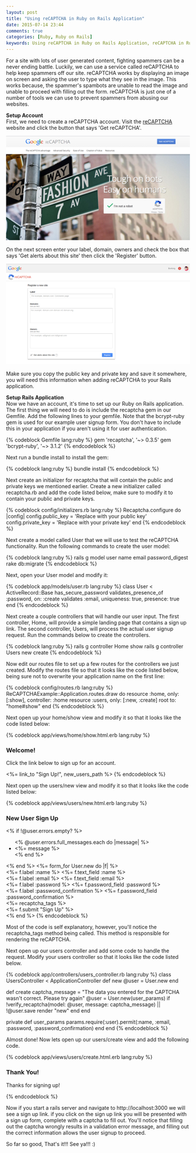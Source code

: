 ```yaml
---
layout: post
title: "Using reCAPTCHA in Ruby on Rails Application"
date: 2015-07-14 23:44
comments: true
categories: [Ruby, Ruby on Rails]
keywords: Using reCAPTCHA in Ruby on Rails Application, reCAPTCHA in Ruby on Rails Application, reCAPTCHA in Rails Application, reCAPTCHA Rails
---
```


<p>
  For a site with lots of user generated content, fighting spammers can be a never ending battle. Luckily, we can use a service called reCAPTCHA to help keep spammers off our site. reCAPTCHA works by displaying an image on screen and asking the user to type what they see in the image. This works because, the spammer's spambots are unable to read the image and unable to proceed with filling out the form. reCAPTCHA is just one of a number of tools we can use to prevent spammers from abusing our websites.
</p>

<p>
  <strong>Setup Account</strong><br/>
  First, we need to create a reCAPTCHA account. Visit the <a href="http://www.google.com/recaptcha/intro/index.html" target="_blank">reCAPTCHA</a> website and click the button that says 'Get reCAPTCHA'.
</p>

<p>
  <img src="/images/reCAPTCHA_1.png" width="600" alt="Using reCAPTCHA in Ruby on Rails Application" />
</p>

<p>
  On the next screen enter your label, domain, owners and check the box that says 'Get alerts about this site' then click the 'Register' button.
</p>

<p>
  <img src="/images/reCAPTCHA_2.png" width="600" alt="Using reCAPTCHA in Ruby on Rails Application" />
</p>

<p>
  Make sure you copy the public key and private key and save it somewhere, you will need this information when adding reCAPTCHA to your Rails application.
</p>

<p>
  <strong>Setup Rails Application</strong><br/>
  Now we have an account, it's time to set up our Ruby on Rails application. The first thing we will need to do is include the recaptcha gem in our Gemfile. Add the following lines to your gemfile. Note that the bcrypt-ruby gem is used for our example user signup form. You don't have to include this in your application if you aren't using it for user authentication.
</p>

{% codeblock Gemfile lang:ruby %}
gem 'recaptcha', '~> 0.3.5'
gem 'bcrypt-ruby', '~> 3.1.2'
{% endcodeblock %}

<p>
  Next run a bundle install to install the gem:
</p>

{% codeblock lang:ruby %}
bundle install
{% endcodeblock %}

<p>
  Next create an initializer for recaptcha that will contain the public and private keys we mentioned earlier. Create a new initializer called recaptcha.rb and add the code listed below, make sure to modify it to contain your public and private keys.
</p>

{% codeblock config/initializers.rb lang:ruby %}
Recaptcha.configure do |config|
  config.public_key  = 'Replace with your public key'
  config.private_key = 'Replace with your private key'
end
{% endcodeblock %}

<p>
  Next create a model called User that we will use to test the reCAPTCHA functionality. Run the following commands to create the user model:
</p>

{% codeblock lang:ruby %}
rails g model user name email password_digest
rake db:migrate
{% endcodeblock %}

<p>
  Next, open your User model and modify it:
</p>

{% codeblock app/models/user.rb lang:ruby %}
class User < ActiveRecord::Base
  has_secure_password
  validates_presence_of :password, on: :create
  validates :email, uniqueness: true, presence: true
end
{% endcodeblock %}

<p>
  Next create a couple controllers that will handle our user input. The first controller, Home, will provide a simple landing page that contains a sign up link. The second controller, Users, will process the actual user signup request. Run the commands below to create the controllers.
</p>

{% codeblock lang:ruby %}
rails g controller Home show
rails g controller Users new create
{% endcodeblock %}

<p>
  Now edit our routes file to set up a few routes for the controllers we just created. Modify the routes file so that it looks like the code listed below, being sure not to overwrite your application name on the first line:
</p>

{% codeblock config/routes.rb lang:ruby %}
ReCAPTCHAExample::Application.routes.draw do
  resource :home, only: [:show], controller: :home
  resource :users, only: [:new, :create]
  root to: "home#show"
end
{% endcodeblock %}

<p>
  Next open up your home/show view and modify it so that it looks like the code listed below:
</p>

{% codeblock app/views/home/show.html.erb lang:ruby %}
<h3>Welcome!</h3>
<p>
Click the link below to sign up for an account.
</p>
<%= link_to "Sign Up!", new_users_path %>
{% endcodeblock %}

<p>
  Next open up the users/new view and modify it so that it looks like the code listed below:
</p>

{% codeblock app/views/users/new.html.erb lang:ruby %}
<h3>New User Sign Up</h3>
<% if !@user.errors.empty? %>
  <ul>
    <% @user.errors.full_messages.each do |message| %>
      <li><%= message %></li>
    <% end %>
  </ul>
<% end %>
<%= form_for User.new do |f| %>
  <div>
    <%= f.label :name %>
    <%= f.text_field :name %>
  </div>
  <div>
    <%= f.label :email %>
    <%= f.text_field :email %>
  </div>
  <div>
    <%= f.label :password %>
    <%= f.password_field :password %>
  </div>
  <div>
    <%= f.label :password_confirmation %>
    <%= f.password_field :password_confirmation %>
  </div>
  <div>
    <%= recaptcha_tags %>
  </div>
  <div>
    <%= f.submit "Sign Up" %>
  </div>
<% end %>
{% endcodeblock %}

<p>
  Most of the code is self explanatory, however, you'll notice the recaptcha_tags method being called. This method is responsible for rendering the reCAPTCHA.
</p>

<p>
  Next open up our users controller and add some code to handle the request. Modify your users controller so that it looks like the code listed below.
</p>

{% codeblock app/controllers/users_controller.rb lang:ruby %}
class UsersController < ApplicationController
  def new
    @user = User.new
  end

  def create
    captcha_message = "The data you entered for the CAPTCHA wasn't correct.  Please try again"
    @user = User.new(user_params)
    if !verify_recaptcha(model: @user, message: captcha_message) || !@user.save
      render "new"
    end
  end

  private
  def user_params
    params.require(:user).permit(:name, :email, :password, :password_confirmation)
  end
end
{% endcodeblock %}

<p>
  Almost done! Now lets open up our users/create view and add the following code.
</p>

{% codeblock app/views/users/create.html.erb lang:ruby %}
<h3>Thank You!</h3>
<p>
Thanks for signing up!
</p>
{% endcodeblock %}

<p>
  Now if you start a rails server and navigate to http://localhost:3000 we will see a sign up link. if you click on the sign up link you will be presented with a sign up form, complete with a captcha to fill out. You'll notice that filling out the captcha wrongly results in a validation error message, and filling out the correct information allows the user signup to proceed.
</p>

<p>
  So far so good, That's it!!! See ya!!! :)
</p>
